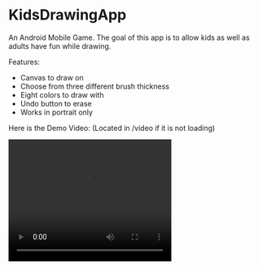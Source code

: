 # KidsDrawingApp
An Android Mobile Game. The goal of this app is to allow kids as well as adults have fun while drawing.  

Features:
* Canvas to draw on
* Choose from three different brush thickness
* Eight colors to draw with
* Undo button to erase
* Works in portrait only


Here is the Demo Video:
(Located in /video if it is not loading)

<video width="320" height="240" controls>
  <source src="video/Demo Video.mov" type="video/mov">
</video>